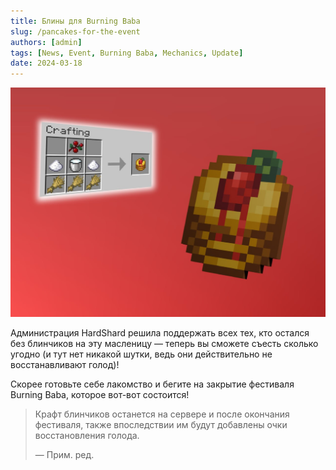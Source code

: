 ```yaml
---
title: Блины для Burning Baba
slug: /pancakes-for-the-event
authors: [admin]
tags: [News, Event, Burning Baba, Mechanics, Update]
date: 2024-03-18
---
```


![Блины для Burning Baba на Hardshard](./img/blini-na-burning-baba.jpg)

Администрация HardShard решила поддержать всех тех, кто остался без блинчиков на эту масленицу — теперь вы сможете съесть сколько угодно (и тут нет никакой шутки, ведь они действительно не восстанавливают голод)!

Скорее готовьте себе лакомство и бегите на закрытие фестиваля Burning Baba, которое вот-вот состоится!

> Крафт блинчиков останется на сервере и после окончания фестиваля, также впоследствии им будут добавлены очки восстановления голода.
>
> — Прим. ред.
